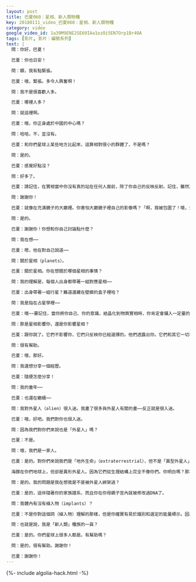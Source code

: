 ```yaml
---
layout: post
title: 巴夏060：星相、新人類物種
key: 20180111_video_巴夏060：星相、新人類物種
category: video
google_video_id: 1a39M9ENE2SE69IAa1ozOi5EN7Orp1Br4OA
tags: [影片, 影片｜編號系列]
text: |
  問：你好，巴夏！

  巴夏：你也日安！

  問：額，我有點緊張。

  巴夏：哦，緊張。多令人興奮啊！

  問：我不是很喜歡人多。

  巴夏：哪裡人多？

  問：就這裡啊。

  巴夏：哦，你正身處於中國的中心嗎？

  問：哈哈，不，並沒有。

  巴夏：和你們星球上某些地方比起來，這算相對很小的群體了，不是嗎？

  問：是的。

  巴夏：感覺好點沒？

  問：好多了。

  巴夏：請記住，在實相當中你沒有真的站在任何人面前，除了你自己的反映反射。記住，雖然其它個體是存在的，但你唯一能夠感知到他們的方式就是在你的實相裡創造你的版本的他們。所以，你看見的一切其實都是你的創造物。所以，這是你的隊伍，你在怕什麼？

  問：謝謝你！

  巴夏：就像在充滿鏡子的大廳裡。你害怕大廳鏡子裡自己的影像嗎？「啊，我被包圍了！哦，全都是我而已。」都是你，以不同的方式，不同的角度，僅此而已。所以真正地，你現在在一個空房間裡和自己說話。有幫助嗎？

  問：是的。

  巴夏：謝謝你！你想和你自己討論點什麼？

  問：我在想⋯⋯

  巴夏：嗯，他在對自己說道⋯⋯

  問：關於星相（planets）。

  巴夏：關於星相。你在想關於哪個星相的事情？

  問：我的理解是，每個人出身都帶著一組對應星相⋯⋯

  巴夏：出身帶著一組行星？難道還藏在壁櫥的盒子裡哈？

  問：我是指在占星學裡⋯⋯

  巴夏：哦~~要記住，當你將你自己、你的意識，結晶化到物質實相時，你肯定會攝入一定量的和出生時刻相關的物質實相結晶，那代表了你出生時的能量狀況。你會把某些在集體無意識協定中能夠代表你這次人生探索主題的觀念實體化，結晶化出來。所以你從占星學角度談的星相是對那些足夠合頻到能夠使用這種意識許可的人而言的。他們能夠覺知到這些反映反射是如何代表某種你決定探索的人生主題或者能量形態，以及這一切也許會如何展開。但記住那只是個意識許可，只是一個反映而已。

  問：那是星相影響你，還是你影響星相？

  巴夏：跟你說了。它們不影響你，它們只反映你已經選擇的。他們透露出你。它們和其它一切事物一樣都是反映。有幫助嗎？

  問：很有幫助。

  巴夏：哦，那好。

  問：我還想分享一個經歷。

  巴夏：隨便怎麼分享！

  問：我的童年⋯⋯

  巴夏：也還在繼續⋯⋯

  問：我對外星人（alien）很入迷。我畫了很多與外星人有關的畫⋯⋯反正就是很入迷。

  巴夏：哦，好吧。我們對你也很入迷。

  問：因為我們對你們來說也是「外星人」嗎？

  巴夏：不是。

  問：哦，我們是一家人。

  巴夏：是的。對你們來說我們是「地外生命」（extraterrestrial），但不是「異型外星人」（aliens）。因為，從遺傳學角度，我們也是你們基因的一部分，我們是你們的混血後代。真正的異形外星人看起來完全不像你我。所以我們是地外生命，但不是異形外星人。

  海豚在你們地球上，但卻是異形外星人。因為它們從生理結構上完全不像你們。你明白嗎？那才更符合異形這個觀念，但我們是類人形的，我們是人形生命，並共享你們的人類DNA，所以我們和你們很像，包括長相，這就是我們是生理上的近親的原因。但我們的確生活在另外一個星球上，從而使我們成為了字面上的「地外生命」。說明白了？

  問：是的。我的問題是我在想我是不是被外星人綁架過？

  巴夏：是的，這伴隨著你的家族譜系，而且你在你母親子宮內就被修改過DNA了。

  問：我體內有沒有植入物（implants）？

  巴夏：不是你對這個詞（植入物）理解的那樣，但是你確實有易於識別和選定的能量標示。因為那就是你的DNA改變的內容之一。你看，如果你已經知道了要在DNA頻率裡尋找什麼的時候，植入物就不再是必要的了。並且你們星球上近20年出生的孩子，很多都有易於被識別為「新種族」的DNA頻率。可以這麼說。

  問：也就是說，我是「新人類」種族的一員？

  巴夏：是的。你們星球上很多人都是。有幫助嗎？

  問：是的，很有幫助。謝謝你！

  巴夏：謝謝你！
---
```


{%- include algolia-hack.html -%}
